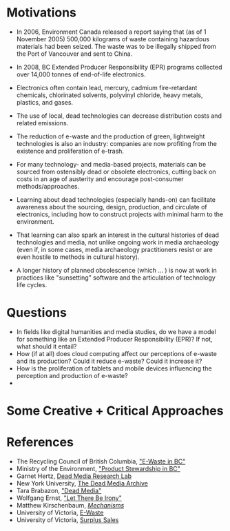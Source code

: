 # Motivations 

* In 2006, Environment Canada released a report saying that (as of 1 November 2005) 500,000 kilograms of waste containing hazardous materials had been seized. The waste was to be illegally shipped from the Port of Vancouver and sent to China. 
* In 2008, BC Extended Producer Responsibility (EPR) programs collected over 14,000 tonnes of end-of-life electronics.  
* Electronics often contain lead, mercury, cadmium fire-retardant chemicals, chlorinated solvents, polyvinyl chloride, heavy metals, plastics, and gases.
* The use of local, dead technologies can decrease distribution costs and related emissions.  
* The reduction of e-waste and the production of green, lightweight technologies is also an industry: companies are now profiting from the existence and proliferation of e-trash. 
* For many technology- and media-based projects, materials can be sourced from ostensibly dead or obsolete electronics, cutting back on costs in an age of austerity and encourage post-consumer methods/approaches.   
* Learning about dead technologies (especially hands-on) can facilitate awareness about the sourcing, design, production, and circulate of electronics, including how to construct projects with minimal harm to the environment.  
* That learning can also spark an interest in the cultural histories of dead technologies and media, not unlike ongoing work in media archaeology (even if, in some cases, media archaeology practitioners resist or are even hostile to methods in cultural history).  

* A longer history of planned obsolescence (which ... ) is now at work in practices like "sunsetting" software and the articulation of technology life cycles.  

# Questions

* In fields like digital humanities and media studies, do we have a model for something like an Extended Producer Responsibility (EPR)? If not, what should it entail? 
* How (if at all) does cloud computing affect our perceptions of e-waste and its production? Could it reduce e-waste? Could it increase it? 
* How is the proliferation of tablets and mobile devices influencing the perception and production of e-waste? 
* 

# Some Creative + Critical Approaches 

# References 

* The Recycling Council of British Columbia, ["E-Waste in BC"](http://www.rcbc.ca/education/hot-topics/e-waste) 
* Ministry of the Environment, ["Product Stewardship in BC"](http://www.env.gov.bc.ca/epd/recycling/history/) 
* Garnet Hertz, [Dead Media Research Lab](http://en.wikipedia.org/wiki/Dead_Media_Project) 
* New York University, [The Dead Media Archive](http://cultureandcommunication.org/deadmedia/index.php/Main_Page) 
* Tara Brabazon, ["Dead Media"](http://firstmonday.org/ojs/index.php/fm/article/view/4466/3701)
* Wolfgang Ernst, ["Let There Be Irony"](http://onlinelibrary.wiley.com/doi/10.1111/j.1467-8365.2005.00479.x/abstract) 
* Matthew Kirschenbaum, [*Mechanisms*](http://mitpress.mit.edu/books/mechanisms) 
* University of Victoria, [E-Waste](http://web.uvic.ca/purc/ewaste.php) 
* University of Victoria, [Surplus Sales](http://web.uvic.ca/purc/asset.ph) 

